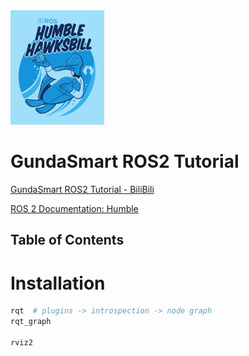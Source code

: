 <img src="Pics/ros2_000.png">

# GundaSmart ROS2 Tutorial



[GundaSmart ROS2 Tutorial - BiliBili](https://space.bilibili.com/687639149/lists/1972553)

[ROS 2 Documentation: Humble](https://docs.ros.org/en/humble/)


## Table of Contents





# Installation

```bash
rqt  # plugins -> introspection -> node graph
rqt_graph

rviz2
```




